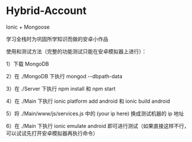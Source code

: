 # Hybrid-Account
Ionic + Mongoose

学习全栈时为巩固所学知识而做的安卓小作品

使用和测试方法（完整的功能测试只能在安卓模拟器上进行）：

  1）下载 MongoDB
  
  2）在 ./MongoDB 下执行 mongod --dbpath-data
  
  3）在 ./Server 下执行 npm install 和 npm start
  
  4）在 ./Main 下执行 ionic platform add android 和 ionic build android
  
  5）将 ./Main/www/js/services.js 中的 (your ip here) 换成测试机器的 ip 地址
  
  6）在 ./Main 下执行 ionic emulate android 即可进行测试（如果直接这样不行，可以试试先打开安卓模拟器再执行命令）
